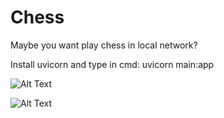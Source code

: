# Chess
Maybe you want play chess in local network?


Install uvicorn and type in cmd: uvicorn main:app


![Alt Text](https://media.giphy.com/media/IHzmeG9G5mBrXVIbZs/giphy.gif)


![Alt Text](https://media.giphy.com/media/9fN2PyKx2OGXLgD43K/giphy.gif)
